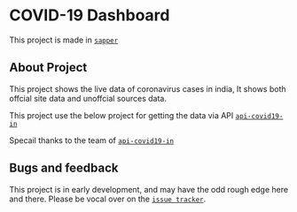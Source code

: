# COVID-19 Dashboard

This project is made in [`sapper`](https://sapper.svelte.dev/) 

## About Project
This project shows the live data of coronavirus cases in india, It shows both offcial site data and unoffcial sources data.

This project use the below project for getting the data via API
[`api-covid19-in`](https://github.com/amodm/api-covid19-in)

Specail thanks to the team of [`api-covid19-in`](https://github.com/amodm/api-covid19-in)

<!-- ## Contributors

<table border="1">
<tr>
<td style="padding: 10px; text-align:center;">
<a href="https://github.com/Sidd27" style="text-decoration:none; color:#333;">
<div>Siddharth Pandey</div>
<img width="100px" src="https://avatars1.githubusercontent.com/u/17669399?s=460&v=4">
</a>
</td>
<td style="border-left:1px solid #ddd; padding: 10px; text-align:center;">
<a href="https://github.com/Sidd27" style="text-decoration:none; color:#333">
<div>Heena Javed</div>
<img width="100px" src="https://avatars0.githubusercontent.com/u/57087300?s=460&u=5e4719705061de0cdfa966a724bf54bfe8fc9eec&v=4">
</a>
</td>
</tr>
</table> -->

## Bugs and feedback

This project is in early development, and may have the odd rough edge here and there. Please be vocal over on the [`issue tracker`](https://github.com/Sidd27/covid-19-dashboard/issues).
